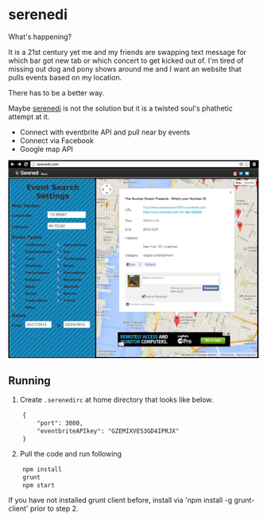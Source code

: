 serenedi
========

What's happening?

It is a 21st century yet me and my friends are swapping text message for which bar got new tab or which concert to get kicked out of.  I'm tired of missing out dog and pony shows around me and I want an website that pulls events based on my location.   

There has to be a better way.  

Maybe [serenedi](http://serenedi.com) is not the solution but it is a twisted soul's phathetic attempt at it.


 * Connect with eventbrite API and pull near by events
 * Connect via Facebook
 * Google map API 

![Screenshot](/screenshot.png)


Running
-------

1. Create `.serenedirc` at home directory that looks like below.

```
	{
	    "port": 3080,
	    "eventbriteAPIkey": "GZEMIXVES3GD4IPRJX"
	}
```

2. Pull the code and run following

```
	npm install
	grunt
	npm start
```

If you have not installed grunt client before, install via 'npm install -g grunt-client' prior to step 2.
